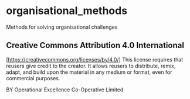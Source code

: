 # organisational_methods
Methods for solving organisational challenges


## Creative Commons Attribution 4.0 International 
[https://creativecommons.org/licenses/by/4.0/]
This license requires that reusers give credit to the creator. It allows reusers to distribute, remix, adapt, and build upon the material in any medium or format, even for commercial purposes.

BY Operational Excellence Co-Operative Limited